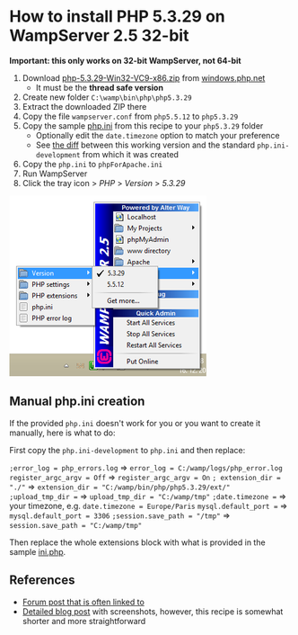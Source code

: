 # How to install PHP 5.3.29 on WampServer 2.5 32-bit



**Important: this only works on 32-bit WampServer, not 64-bit**


 1. Download [php-5.3.29-Win32-VC9-x86.zip](http://windows.php.net/downloads/releases/php-5.3.29-Win32-VC9-x86.zip) from [windows.php.net](http://windows.php.net/download/#php-5.3)
     - It must be the **thread safe version**
 2. Create new folder `C:\wamp\bin\php\php5.3.29`
 3. Extract the downloaded ZIP there
 4. Copy the file `wampserver.conf` from `php5.5.12` to `php5.3.29`
 5. Copy the sample [php.ini](./php.ini) from this recipe to your `php5.3.29` folder
     - Optionally edit the `date.timezone` option to match your preference
     - See [the diff](https://github.com/borekb/wampserver-recipes/commit/017022239b333b4cf4fb37e5148f6cf31a3f8219) between this working version and the standard `php.ini-development` from which it was created
 6. Copy the `php.ini` to `phpForApache.ini`
 7. Run WampServer
 8. Click the tray icon > *PHP* > *Version* > *5.3.29*

![Switch to PHP 5.3](./img-switch-php53.png)



## Manual php.ini creation

If the provided `php.ini` doesn't work for you or you want to create it manually, here is what to do:

First copy the `php.ini-development` to `php.ini` and then replace:

`;error_log = php_errors.log` => `error_log = C:/wamp/logs/php_error.log`
`register_argc_argv = Off` => `register_argc_argv = On`
`; extension_dir = "./"` => `extension_dir = "C:/wamp/bin/php/php5.3.29/ext/"`
`;upload_tmp_dir =` => `upload_tmp_dir = "C:/wamp/tmp"`
`;date.timezone =` => your timezone, e.g. `date.timezone = Europe/Paris`
`mysql.default_port =` => `mysql.default_port = 3306`
`;session.save_path = "/tmp"` => `session.save_path = "C:/wamp/tmp"`

Then replace the whole extensions block with what is provided in the sample [ini.php](./ini.php).


## References

 - [Forum post that is often linked to](http://forum.wampserver.com/read.php?1,124128)
 - [Detailed blog post](http://john-dugan.com/upgrade-php-wamp/) with screenshots, however, this recipe is somewhat shorter and more straightforward
